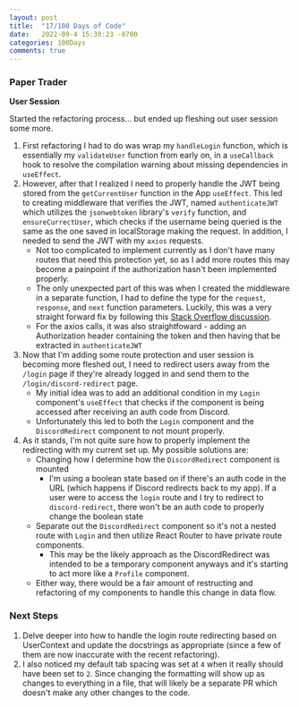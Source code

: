 ```yaml
---
layout: post
title:  "17/100 Days of Code"
date:   2022-09-4 15:30:23 -0700
categories: 100Days
comments: true
---
```


### Paper Trader
**User Session**

Started the refactoring process... but ended up fleshing out user session some more.

1. First refactoring I had to do was wrap my `handleLogin` function, which is essentially my `validateUser` function from early on, in a `useCallback` hook to resolve the compilation warning about missing dependencies in `useEffect`.
2. However, after that I realized I need to properly handle the JWT being stored from the `getCurrentUser` function in the App `useEffect`. This led to creating middleware that verifies the JWT, named `authenticateJWT` which utilizes the `jsonwebtoken` library's `verify` function, and `ensureCurrectUser`, which checks if the username being queried is the same as the one saved in localStorage making the request. In addition, I needed to send the JWT with my `axios` requests.
    - Not too complicated to implement currently as I don't have many routes that need this protection yet, so as I add more routes this may become a painpoint if the authorization hasn't been implemented properly.
    - The only unexpected part of this was when I created the middleware in a separate function, I had to define the type for the `request`, `response`, and `next` function parameters. Luckily, this was a very straight forward fix by following this [Stack Overflow discussion](https://stackoverflow.com/questions/27676884/explicitly-specifying-types-for-express-application-request-response).
    - For the axios calls, it was also straightfoward - adding an Authorization header containing the token and then having that be extracted in `authenticateJWT`
3. Now that I'm adding some route protection and user session is becoming more fleshed out, I need to redirect users away from the `/login` page if they're already logged in and send them to the `/login/discord-redirect` page. 
    - My initial idea was to add an additional condition in my `Login` component's `useEffect` that checks if the component is being accessed after receiving an auth code from Discord.
    - Unfortunately this led to both the `Login` component and the `DiscordRedirect` component to not mount properly.
4. As it stands, I'm not quite sure how to properly implement the redirecting with my current set up. My possible solutions are:
    - Changing how I determine how the `DiscordRedirect` component is mounted
        - I'm using a boolean state based on if there's an auth code in the URL (which happens if Discord redirects back to my app). If a user were to access the `login` route and I try to redirect to `discord-redirect`, there won't be an auth code to properly change the boolean state
    - Separate out the `DiscordRedirect` component so it's not a nested route with `Login` and then utilize React Router to have private route components. 
        - This may be the likely approach as the DiscordRedirect was intended to be a temporary component anyways and it's starting to act more like a `Profile` component. 
    - Either way, there would be a fair amount of restructing and refactoring of my components to handle this change in data flow. 

### Next Steps
1. Delve deeper into how to handle the login route redirecting based on UserContext and update the docstrings as appropriate (since a few of them are now inaccurate with the recent refactoring).
2. I also noticed my default tab spacing was set at `4` when it really should have been set to `2`. Since changing the formatting will show up as changes to everything in a file, that will likely be a separate PR which doesn't make any other changes to the code. 